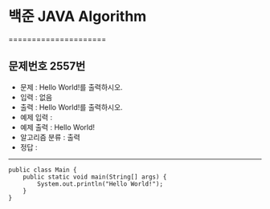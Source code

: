 # 백준 JAVA Algorithm

=====================

<!-- 양식

## 문제번호 N번
* 문제 : 
* 입력 : 
* 출력 : 
* 예제 입력 : 
* 예제 출력 : 
* 알고리즘 분류
* 정답 : 
---

```{.java}






* solution : 

-->



## 문제번호 2557번
* 문제 : Hello World!를 출력하시오.
* 입력 : 없음
* 출력 : Hello World!를 출력하시오.
* 예제 입력 :
* 예제 출력 : Hello World!
* 알고리즘 분류 : 출력
* 정답 : 
---

```{.java}
public class Main {
	public static void main(String[] args) {
		System.out.println("Hello World!");
	}
}



